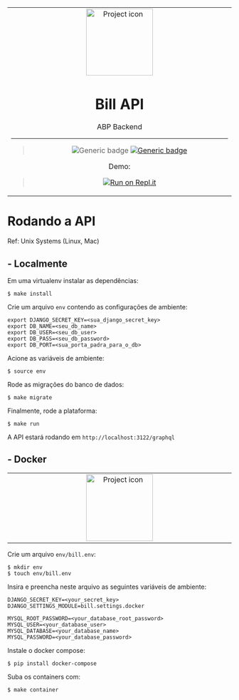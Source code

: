 <table align="center"><tr><td align="center" width="9999">

<img src="https://cdn.bulbagarden.net/upload/thumb/0/0b/FireRed_LeafGreen_Bill.png/125px-FireRed_LeafGreen_Bill.png" align="center" width="150" alt="Project icon">

# Bill API

ABP Backend

<hr />

>![Generic badge](https://img.shields.io/badge/version-0.1.1-silver.svg)
[![Generic badge](https://img.shields.io/badge/docs-blue.svg)](https://github.com/brunolcarli/Bill/wiki)

Demo:
> [![Run on Repl.it](https://repl.it/badge/github/brunolcarli/Bill)](https://Bill-1.brunolcarli.repl.co/graphql/)



</td></tr></table>


# Rodando a API

Ref: Unix Systems (Linux, Mac)

## - Localmente

Em uma virtualenv instalar as dependências:

```
$ make install
```

Crie um arquivo `env` contendo as configurações de ambiente:

```
export DJANGO_SECRET_KEY=<sua_django_secret_key>
export DB_NAME=<seu_db_name>
export DB_USER=<seu_db_user>
export DB_PASS=<seu_db_password>
export DB_PORT=<sua_porta_padra_para_o_db>
```

Acione as variáveis de ambiente:

```
$ source env
```

Rode as migrações do banco de dados:

```
$ make migrate
```

Finalmente, rode a plataforma:

```
$ make run
```

A API estará rodando em `http://localhost:3122/graphql`

## - Docker

<table align="center"><tr><td align="center" width="9999">

<img src="https://images-wixmp-ed30a86b8c4ca887773594c2.wixmp.com/f/9a69a317-6725-4dc9-b409-c84e21d9b78f/datq7t4-548d4c57-e5af-4c4d-8b99-d982bffde44d.gif?token=eyJ0eXAiOiJKV1QiLCJhbGciOiJIUzI1NiJ9.eyJzdWIiOiJ1cm46YXBwOjdlMGQxODg5ODIyNjQzNzNhNWYwZDQxNWVhMGQyNmUwIiwiaXNzIjoidXJuOmFwcDo3ZTBkMTg4OTgyMjY0MzczYTVmMGQ0MTVlYTBkMjZlMCIsIm9iaiI6W1t7InBhdGgiOiJcL2ZcLzlhNjlhMzE3LTY3MjUtNGRjOS1iNDA5LWM4NGUyMWQ5Yjc4ZlwvZGF0cTd0NC01NDhkNGM1Ny1lNWFmLTRjNGQtOGI5OS1kOTgyYmZmZGU0NGQuZ2lmIn1dXSwiYXVkIjpbInVybjpzZXJ2aWNlOmZpbGUuZG93bmxvYWQiXX0.Eppxbm2hLjOE4mWxZVvxL20Qb8v_EtZnl38bXgvBsPU" align="center" width="150" alt="Project icon">


</td></tr></table>


Crie um arquivo `env/bill.env`:

```
$ mkdir env
$ touch env/bill.env
```

Insira e preencha neste arquivo as seguintes variáveis de ambiente:

```
DJANGO_SECRET_KEY=<your_secret_key>
DJANGO_SETTINGS_MODULE=bill.settings.docker

MYSQL_ROOT_PASSWORD=<your_database_root_password>
MYSQL_USER=<your_database_user>
MYSQL_DATABASE=<your_database_name>
MYSQL_PASSWORD=<your_database_password>
```

Instale o docker compose:

```
$ pip install docker-compose
```

Suba os containers com:

```
$ make container
```
